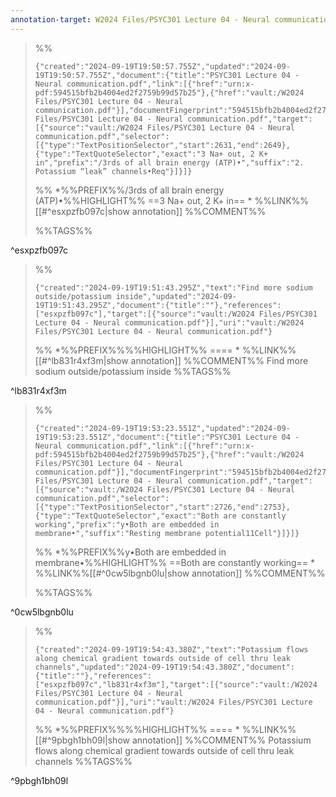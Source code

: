 ```yaml
---
annotation-target: W2024 Files/PSYC301 Lecture 04 - Neural communication.pdf
---
```



>%%
>```annotation-json
>{"created":"2024-09-19T19:50:57.755Z","updated":"2024-09-19T19:50:57.755Z","document":{"title":"PSYC301 Lecture 04 - Neural communication.pdf","link":[{"href":"urn:x-pdf:594515bfb2b4004ed2f2759b99d57b25"},{"href":"vault:/W2024 Files/PSYC301 Lecture 04 - Neural communication.pdf"}],"documentFingerprint":"594515bfb2b4004ed2f2759b99d57b25"},"uri":"vault:/W2024 Files/PSYC301 Lecture 04 - Neural communication.pdf","target":[{"source":"vault:/W2024 Files/PSYC301 Lecture 04 - Neural communication.pdf","selector":[{"type":"TextPositionSelector","start":2631,"end":2649},{"type":"TextQuoteSelector","exact":"3 Na+ out, 2 K+ in","prefix":"/3rds of all brain energy (ATP)•","suffix":"2. Potassium “leak” channels•Req"}]}]}
>```
>%%
>*%%PREFIX%%/3rds of all brain energy (ATP)•%%HIGHLIGHT%% ==3 Na+ out, 2 K+ in== *
>%%LINK%%[[#^esxpzfb097c|show annotation]]
>%%COMMENT%%
>
>%%TAGS%%
>
^esxpzfb097c


>%%
>```annotation-json
>{"created":"2024-09-19T19:51:43.295Z","text":"Find more sodium outside/potassium inside","updated":"2024-09-19T19:51:43.295Z","document":{"title":""},"references":["esxpzfb097c"],"target":[{"source":"vault:/W2024 Files/PSYC301 Lecture 04 - Neural communication.pdf"}],"uri":"vault:/W2024 Files/PSYC301 Lecture 04 - Neural communication.pdf"}
>```
>%%
>*%%PREFIX%%%%HIGHLIGHT%% ==== *
>%%LINK%%[[#^lb831r4xf3m|show annotation]]
>%%COMMENT%%
>Find more sodium outside/potassium inside
>%%TAGS%%
>
^lb831r4xf3m


>%%
>```annotation-json
>{"created":"2024-09-19T19:53:23.551Z","updated":"2024-09-19T19:53:23.551Z","document":{"title":"PSYC301 Lecture 04 - Neural communication.pdf","link":[{"href":"urn:x-pdf:594515bfb2b4004ed2f2759b99d57b25"},{"href":"vault:/W2024 Files/PSYC301 Lecture 04 - Neural communication.pdf"}],"documentFingerprint":"594515bfb2b4004ed2f2759b99d57b25"},"uri":"vault:/W2024 Files/PSYC301 Lecture 04 - Neural communication.pdf","target":[{"source":"vault:/W2024 Files/PSYC301 Lecture 04 - Neural communication.pdf","selector":[{"type":"TextPositionSelector","start":2726,"end":2753},{"type":"TextQuoteSelector","exact":"Both are constantly working","prefix":"y•Both are embedded in membrane•","suffix":"Resting membrane potential11Cell"}]}]}
>```
>%%
>*%%PREFIX%%y•Both are embedded in membrane•%%HIGHLIGHT%% ==Both are constantly working== *
>%%LINK%%[[#^0cw5lbgnb0lu|show annotation]]
>%%COMMENT%%
>
>%%TAGS%%
>
^0cw5lbgnb0lu


>%%
>```annotation-json
>{"created":"2024-09-19T19:54:43.380Z","text":"Potassium flows along chemical gradient towards outside of cell thru leak channels","updated":"2024-09-19T19:54:43.380Z","document":{"title":""},"references":["esxpzfb097c","lb831r4xf3m"],"target":[{"source":"vault:/W2024 Files/PSYC301 Lecture 04 - Neural communication.pdf"}],"uri":"vault:/W2024 Files/PSYC301 Lecture 04 - Neural communication.pdf"}
>```
>%%
>*%%PREFIX%%%%HIGHLIGHT%% ==== *
>%%LINK%%[[#^9pbgh1bh09l|show annotation]]
>%%COMMENT%%
>Potassium flows along chemical gradient towards outside of cell thru leak channels
>%%TAGS%%
>
^9pbgh1bh09l
